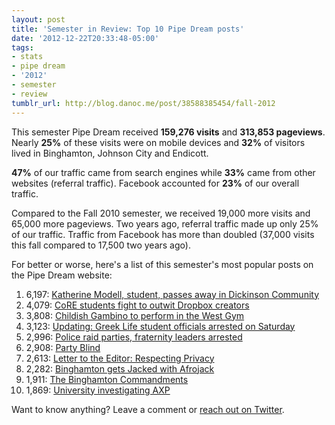 ```yaml
---
layout: post
title: 'Semester in Review: Top 10 Pipe Dream posts'
date: '2012-12-22T20:33:48-05:00'
tags:
- stats
- pipe dream
- '2012'
- semester
- review
tumblr_url: http://blog.danoc.me/post/38588385454/fall-2012
---
```


This semester Pipe Dream received **159,276 visits** and **313,853 pageviews**. Nearly **25%** of these visits were on mobile devices and **32%** of visitors lived in Binghamton, Johnson City and Endicott.

**47%** of our traffic came from search engines while **33%** came from other websites (referral traffic). Facebook accounted for **23%** of our overall traffic.

Compared to the Fall 2010 semester, we received 19,000 more visits and 65,000 more pageviews. Two years ago, referral traffic made up only 25% of our traffic. Traffic from Facebook has more than doubled (37,000 visits this fall compared to 17,500 two years ago).

For better or worse, here's a list of this semester's most popular posts on the Pipe Dream website:

  1. 6,197: [Katherine Modell, student, passes away in Dickinson Community](http://www.bupipedream.com/news/14887/katherine-modell-student-passes-dickinson-community/)
  2. 4,079: [CoRE students fight to outwit Dropbox creators](http://www.bupipedream.com/news/16025/dropbox-space-race/)
  3. 3,808: [Childish Gambino to perform in the West Gym](http://www.bupipedream.com/news/13735/childish-gambino-binghamton-university/)
  4. 3,123: [Updating: Greek Life student officials arrested on Saturday](http://www.bupipedream.com/news/13485/greek-life-student-officials-arrested-saturday/)
  5. 2,996: [Police raid parties, fraternity leaders arrested](http://www.bupipedream.com/news/13685/frat-arrests/)
  6. 2,908: [Party Blind](http://www.bupipedream.com/opinion/10979/party-blind/)
  7. 2,613: [Letter to the Editor: Respecting Privacy](http://www.bupipedream.com/opinion/15452/letter-editor-respecting-privacy/)
  8. 2,282: [Binghamton gets Jacked with Afrojack](http://www.bupipedream.com/release/12092/binghamton-jacked-afrojack/)
  9. 1,911: [The Binghamton Commandments](http://www.bupipedream.com/release/11322/binghamton-commandments/)
  10. 1,869: [University investigating AXP](http://www.bupipedream.com/news/15869/university-investigating-axp/)

Want to know anything? Leave a comment or [reach out on Twitter](http://twitter.com/itsdanoc).
